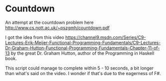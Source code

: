 # Countdown
An attempt at the countdown problem here http://www.cs.nott.ac.uk/~pszgmh/countdown.pdf

I got the idea from this video https://channel9.msdn.com/Series/C9-Lectures-Erik-Meijer-Functional-Programming-Fundamentals/C9-Lectures-Dr-Graham-Hutton-Functional-Programming-Fundamentals-Chapter-11-of-13 by the great Dr. Graham Hutton, author of the Programming in Haskell book.

This script could manage to complete within 5 - 10 seconds, a bit longer than what's said on the video. I wonder if that's due to the eagerness of F#.
